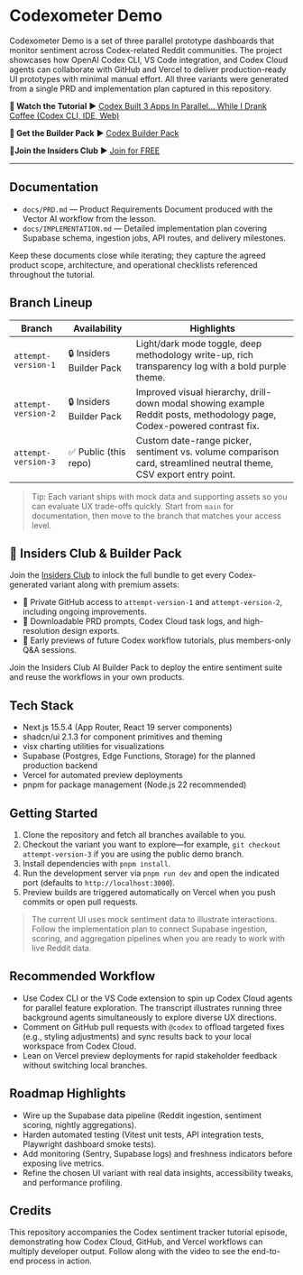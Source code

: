 # Codexometer Demo

Codexometer Demo is a set of three parallel prototype dashboards that monitor sentiment across Codex-related Reddit communities. The project showcases how OpenAI Codex CLI, VS Code integration, and Codex Cloud agents can collaborate with GitHub and Vercel to deliver production-ready UI prototypes with minimal manual effort. All three variants were generated from a single PRD and implementation plan captured in this repository.

**🎥 Watch the Tutorial** ► [Codex Built 3 Apps In Parallel... While I Drank Coffee (Codex CLI, IDE, Web)](youtube.com/watch?v=PkJoZJ6aC98)

**🧰 Get the Builder Pack** ► [Codex Builder Pack](https://rebrand.ly/dc0eb5)

**🎯Join the Insiders Club** ► [Join for FREE](https://insiders.aioriented.dev)

---

## Documentation
- `docs/PRD.md` — Product Requirements Document produced with the Vector AI workflow from the lesson.
- `docs/IMPLEMENTATION.md` — Detailed implementation plan covering Supabase schema, ingestion jobs, API routes, and delivery milestones.

Keep these documents close while iterating; they capture the agreed product scope, architecture, and operational checklists referenced throughout the tutorial.

## Branch Lineup
| Branch | Availability | Highlights |
| --- | --- | --- |
| `attempt-version-1` | 🔒 Insiders Builder Pack | Light/dark mode toggle, deep methodology write-up, rich transparency log with a bold purple theme. |
| `attempt-version-2` | 🔒 Insiders Builder Pack | Improved visual hierarchy, drill-down modal showing example Reddit posts, methodology page, Codex-powered contrast fix. |
| `attempt-version-3` | ✅ Public (this repo) | Custom date-range picker, sentiment vs. volume comparison card, streamlined neutral theme, CSV export entry point. |

> Tip: Each variant ships with mock data and supporting assets so you can evaluate UX trade-offs quickly. Start from `main` for documentation, then move to the branch that matches your access level.

## 🚀 Insiders Club & Builder Pack
Join the [Insiders Club](https://insiders.aioriented.dev) to inlock the full bundle to get every Codex-generated variant along with premium assets:
- 🔐 Private GitHub access to `attempt-version-1` and `attempt-version-2`, including ongoing improvements.
- 🧠 Downloadable PRD prompts, Codex Cloud task logs, and high-resolution design exports.
- 📅 Early previews of future Codex workflow tutorials, plus members-only Q&A sessions.

Join the Insiders Club AI Builder Pack to deploy the entire sentiment suite and reuse the workflows in your own products.

## Tech Stack
- Next.js 15.5.4 (App Router, React 19 server components)
- shadcn/ui 2.1.3 for component primitives and theming
- visx charting utilities for visualizations
- Supabase (Postgres, Edge Functions, Storage) for the planned production backend
- Vercel for automated preview deployments
- pnpm for package management (Node.js 22 recommended)

## Getting Started
1. Clone the repository and fetch all branches available to you.
2. Checkout the variant you want to explore—for example, `git checkout attempt-version-3` if you are using the public demo branch.
3. Install dependencies with `pnpm install`.
4. Run the development server via `pnpm run dev` and open the indicated port (defaults to `http://localhost:3000`).
5. Preview builds are triggered automatically on Vercel when you push commits or open pull requests.

> The current UI uses mock sentiment data to illustrate interactions. Follow the implementation plan to connect Supabase ingestion, scoring, and aggregation pipelines when you are ready to work with live Reddit data.

## Recommended Workflow
- Use Codex CLI or the VS Code extension to spin up Codex Cloud agents for parallel feature exploration. The transcript illustrates running three background agents simultaneously to explore diverse UX directions.
- Comment on GitHub pull requests with `@codex` to offload targeted fixes (e.g., styling adjustments) and sync results back to your local workspace from Codex Cloud.
- Lean on Vercel preview deployments for rapid stakeholder feedback without switching local branches.

## Roadmap Highlights
- Wire up the Supabase data pipeline (Reddit ingestion, sentiment scoring, nightly aggregations).
- Harden automated testing (Vitest unit tests, API integration tests, Playwright dashboard smoke tests).
- Add monitoring (Sentry, Supabase logs) and freshness indicators before exposing live metrics.
- Refine the chosen UI variant with real data insights, accessibility tweaks, and performance profiling.

## Credits
This repository accompanies the Codex sentiment tracker tutorial episode, demonstrating how Codex Cloud, GitHub, and Vercel workflows can multiply developer output. Follow along with the video to see the end-to-end process in action.
